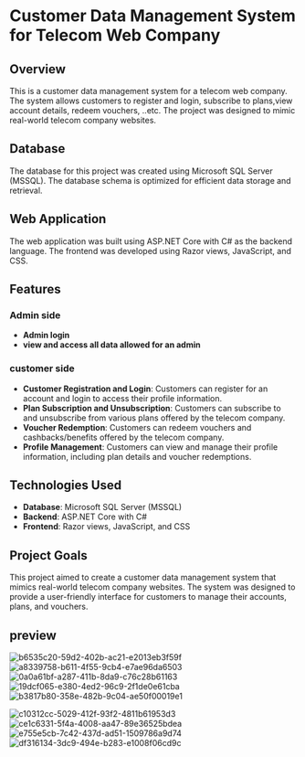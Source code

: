 # Customer Data Management System for Telecom Web Company

## Overview

This is a customer data management system for a telecom web company. The system allows customers to register and login, subscribe to plans,view account details, redeem vouchers, ..etc. The project was designed to mimic real-world telecom company websites.

## Database

The database for this project was created using Microsoft SQL Server (MSSQL). The database schema is optimized for efficient data storage and retrieval.

## Web Application

The web application was built using ASP.NET Core with C# as the backend language. The frontend was developed using Razor views, JavaScript, and CSS.

## Features
### Admin side
* **Admin login**
* **view and access all data allowed for an admin**
### customer side
* **Customer Registration and Login**: Customers can register for an account and login to access their profile information.
* **Plan Subscription and Unsubscription**: Customers can subscribe to and unsubscribe from various plans offered by the telecom company.
* **Voucher Redemption**: Customers can redeem vouchers and cashbacks/benefits offered by the telecom company.
* **Profile Management**: Customers can view and manage their profile information, including plan details and voucher redemptions.

## Technologies Used

* **Database**: Microsoft SQL Server (MSSQL)
* **Backend**: ASP.NET Core with C#
* **Frontend**: Razor views, JavaScript, and CSS

## Project Goals

This project aimed to create a customer data management system that mimics real-world telecom company websites. The system was designed to provide a user-friendly interface for customers to manage their accounts, plans, and vouchers.

## preview

![b6535c20-59d2-402b-ac21-e2013eb3f59f](https://github.com/user-attachments/assets/ec94fffd-b91d-4ffb-ac11-982a52544c9e)
![a8339758-b611-4f55-9cb4-e7ae96da6503](https://github.com/user-attachments/assets/92ee1163-85bc-48c1-8015-751d81f8c4ce)
![0a0a61bf-a287-411b-8da9-c76c28b61163](https://github.com/user-attachments/assets/145fad46-edd3-4c75-8f89-132e2cad016b)
![19dcf065-e380-4ed2-96c9-2f1de0e61cba](https://github.com/user-attachments/assets/a5ef40a1-54bc-47a7-817f-79c2f527a15b)
![b3817b80-358e-482b-9c04-ae50f00019e1](https://github.com/user-attachments/assets/871af90c-1392-4a4d-80c8-3330ea877739)


![c10312cc-5029-412f-93f2-4811b61953d3](https://github.com/user-attachments/assets/6d7a33b2-daf2-445d-a0a9-1572a97de78f)
![ce1c6331-5f4a-4008-aa47-89e36525bdea](https://github.com/user-attachments/assets/0db16b7b-1ddc-4d99-afb7-b7ce53e04825)
![e755e5cb-7c42-437d-ad51-1509786a9d74](https://github.com/user-attachments/assets/995e8064-0a64-4456-801e-4e96164f48bd)
![df316134-3dc9-494e-b283-e1008f06cd9c](https://github.com/user-attachments/assets/af15e25d-e21f-4d88-ac5b-8dac4e8806fb)
